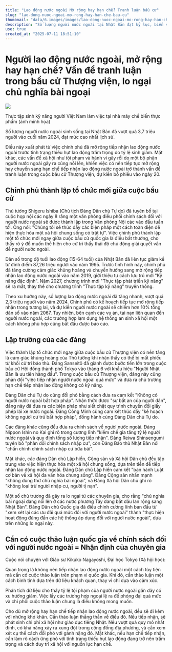 ```yaml
---
title: "Lao động nước ngoài Mở rộng hay hạn chế? Tranh luận bầu cử"
slug: "lao-dong-nuoc-ngoai-mo-rong-hay-han-che-bau-cu"
thumbnail: "data/6.images/images/lao-dong-nuoc-ngoai-mo-rong-hay-han-che-bau-cu.webp"
description: "Số lượng người nước ngoài tại Nhật Bản đạt kỷ lục, biến vấn đề mở rộng hay hạn chế tiếp nhận lao động nước ngoài trở thành tâm điểm tranh luận trong cuộc bầu cử Thượng viện, đi kèm với lo ngại về chủ nghĩa bài ngoại."
use: true
created_at: "2025-07-11 18:51:10"
---
```


# Người lao động nước ngoài, mở rộng hay hạn chế? Vấn đề tranh luận trong bầu cử Thượng viện, lo ngại chủ nghĩa bài ngoại

![](/images/20250711-00000016-jij-000-8-view.webp)

Thực tập sinh kỹ năng người Việt Nam làm việc tại nhà máy chế biến thực phẩm (ảnh minh họa)

Số lượng người nước ngoài sinh sống tại Nhật Bản đã vượt quá 3,7 triệu người vào cuối năm 2024, đạt mức cao nhất lịch sử.

Điều này xuất phát từ việc chính phủ đã mở rộng tiếp nhận lao động nước ngoài trước tình trạng thiếu hụt lao động trầm trọng do tỷ lệ sinh giảm. Mặt khác, các vấn đề xã hội như tội phạm và hành vi gây rối do một bộ phận người nước ngoài gây ra cũng nổi lên, khiến việc có nên tiếp tục mở rộng hay chuyển sang hạn chế tiếp nhận lao động nước ngoài trở thành vấn đề tranh luận trong cuộc bầu cử Thượng viện, dự kiến bỏ phiếu vào ngày 20.

## Chính phủ thành lập tổ chức mới giữa cuộc bầu cử

Thủ tướng Shigeru Ishiba (Chủ tịch Đảng Dân chủ Tự do) đã tuyên bố tại cuộc họp nội các ngày 8 rằng một văn phòng điều phối chính sách đối với người nước ngoài sẽ được thành lập trong Văn phòng Nội các vào đầu tuần tới. Ông nói: "Chúng tôi sẽ thúc đẩy các biện pháp một cách toàn diện để hiện thực hóa một xã hội chung sống có trật tự". Việc chính phủ thành lập một tổ chức mới ngay giữa cuộc bầu cử quốc gia là điều bất thường, cho thấy rõ ý đồ muốn thể hiện cho cử tri thấy thái độ chủ động giải quyết vấn đề người nước ngoài.

Dân số trong độ tuổi lao động (15-64 tuổi) của Nhật Bản đã liên tục giảm kể từ đỉnh điểm 87,26 triệu người vào năm 1995. Trước tình hình này, chính phủ đã tăng cường cảm giác khủng hoảng và chuyển hướng sang mở rộng tiếp nhận lao động nước ngoài vào năm 2019, giới thiệu tư cách lưu trú mới "Kỹ năng đặc định". Năm 2027, chương trình mới "Thực tập phát triển kỹ năng" sẽ ra mắt, thay thế cho chương trình "Thực tập kỹ năng" truyền thống.

Theo xu hướng này, số lượng lao động nước ngoài đã tăng nhanh, vượt quá 2,3 triệu người vào năm 2024. Chính phủ có kế hoạch tiếp tục mở rộng tiếp nhận trong tương lai, và dự kiến người nước ngoài sẽ chiếm hơn 10% tổng dân số vào năm 2067. Tuy nhiên, bên cạnh các vụ án, tai nạn liên quan đến người nước ngoài, các trường hợp lạm dụng hệ thống an sinh xã hội một cách không phù hợp cũng bắt đầu được báo cáo.

## Lập trường của các đảng

Việc thành lập tổ chức mới ngay giữa cuộc bầu cử Thượng viện có nền tảng là cảm giác khủng hoảng của Thủ tướng khi nhận thấy có thể bị mất phiếu từ khối cử tri bảo thủ. Đảng Sanseitō đã giành được bước tiến lớn trong cuộc bầu cử Hội đồng thành phố Tokyo vào tháng 6 với khẩu hiệu "Người Nhật Bản là ưu tiên hàng đầu". Trong cuộc bầu cử Thượng viện, đảng này cũng phản đối "việc tiếp nhận người nước ngoài quá mức" và đưa ra chủ trương hạn chế tiếp nhận lao động không có kỹ năng.

Đảng Dân chủ Tự do cũng đối phó bằng cách đưa ra cam kết "Không có người nước ngoài bất hợp pháp". Nhận thức được "sự bất an của người dân", đảng này đã đưa ra các biện pháp như siết chặt quy trình chuyển đổi giấy phép lái xe nước ngoài. Đảng Công Minh cũng cam kết thúc đẩy "kế hoạch không người cư trú bất hợp pháp", đồng hành cùng Đảng Dân chủ Tự do.

Các đảng khác cũng đều đưa ra chính sách về người nước ngoài. Đảng Nippon Ishin no Kai ghi rõ trong cương lĩnh "kiềm chế gia tăng tỷ lệ người nước ngoài và quy định tổng số lượng tiếp nhận". Đảng Reiwa Shinsengumi tuyên bố "phản đối chính sách nhập cư", còn Đảng Bảo thủ Nhật Bản nói "chấn chỉnh chính sách nhập cư bừa bãi".

Mặt khác, các đảng Dân chủ Lập hiến, Cộng sản và Xã hội Dân chủ đều tập trung vào việc hiện thực hóa một xã hội chung sống, dựa trên tiền đề tiếp nhận lao động nước ngoài. Đảng Dân chủ Lập hiến cam kết "ban hành Luật cơ bản về xã hội đa văn hóa chung sống". Đảng Cộng sản nhấn mạnh "không dung thứ chủ nghĩa bài ngoại", và Đảng Xã hội Dân chủ ghi rõ "không loại trừ người nhập cư, người tị nạn".

Một số chủ trương đã gây ra lo ngại từ các chuyên gia, cho rằng "chủ nghĩa bài ngoại đang nổi lên ở các nước phương Tây đang bắt đầu lan rộng sang Nhật Bản". Đảng Dân chủ Quốc gia đã điều chỉnh cương lĩnh ban đầu từ "xem xét lại các ưu đãi quá mức đối với người nước ngoài" thành "thực hiện hoạt động đúng đắn các hệ thống áp dụng đối với người nước ngoài", dựa trên những lo ngại này.

## Cần có cuộc thảo luận quốc gia về chính sách đối với người nước ngoài = Nhận định của chuyên gia

Cuộc nói chuyện với Giáo sư Kikuko Nagayoshi, Đại học Tokyo (Xã hội học):

Quan trọng là không nên tiếp nhận lao động nước ngoài một cách tùy tiện mà cần có cuộc thảo luận trên phạm vi quốc gia. Khi đó, cần thảo luận một cách bình tĩnh dựa trên dữ liệu khách quan, thay vì chỉ dựa vào cảm xúc.

Phân tích dữ liệu cho thấy tỷ lệ tội phạm của người nước ngoài gần đây có xu hướng giảm. Việc lấy các trường hợp ngoại lệ ra để phóng đại quá mức và chi phối cuộc thảo luận chung là điều không mong muốn.

Cho dù mở rộng hay hạn chế tiếp nhận lao động nước ngoài, đều sẽ đi kèm với những khó khăn. Cần thảo luận thẳng thắn về điều đó. Nếu tiếp nhận, sẽ phát sinh chi phí xã hội như giáo dục tiếng Nhật. Nếu vượt quá quy mô nhất định, có khả năng xảy ra xung đột trong cộng đồng địa phương, và cần xem xét cụ thể cách đối phó với gánh nặng đó. Mặt khác, nếu hạn chế tiếp nhận, cần làm rõ cách ứng phó với tình trạng thiếu hụt lao động đang trở nên trầm trọng và cách duy trì xã hội với nguồn lực hạn chế.
